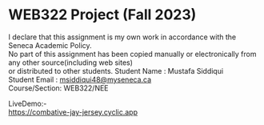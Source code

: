 # WEB322 Project (Fall 2023)
I declare that this assignment is my own work in accordance with the Seneca Academic Policy.  
No part of this assignment has been copied manually or electronically from any other source(including web sites)   
or distributed to other students.
Student Name  : Mustafa Siddiqui  
Student Email : msiddiqui48@myseneca.ca  
Course/Section: WEB322/NEE  

LiveDemo:-  
    https://combative-jay-jersey.cyclic.app
